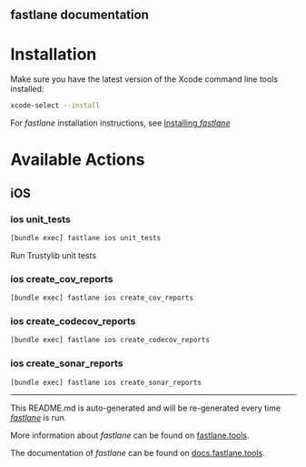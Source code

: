 fastlane documentation
----

# Installation

Make sure you have the latest version of the Xcode command line tools installed:

```sh
xcode-select --install
```

For _fastlane_ installation instructions, see [Installing _fastlane_](https://docs.fastlane.tools/#installing-fastlane)

# Available Actions

## iOS

### ios unit_tests

```sh
[bundle exec] fastlane ios unit_tests
```

Run Trustylib unit tests

### ios create_cov_reports

```sh
[bundle exec] fastlane ios create_cov_reports
```



### ios create_codecov_reports

```sh
[bundle exec] fastlane ios create_codecov_reports
```



### ios create_sonar_reports

```sh
[bundle exec] fastlane ios create_sonar_reports
```



----

This README.md is auto-generated and will be re-generated every time [_fastlane_](https://fastlane.tools) is run.

More information about _fastlane_ can be found on [fastlane.tools](https://fastlane.tools).

The documentation of _fastlane_ can be found on [docs.fastlane.tools](https://docs.fastlane.tools).
